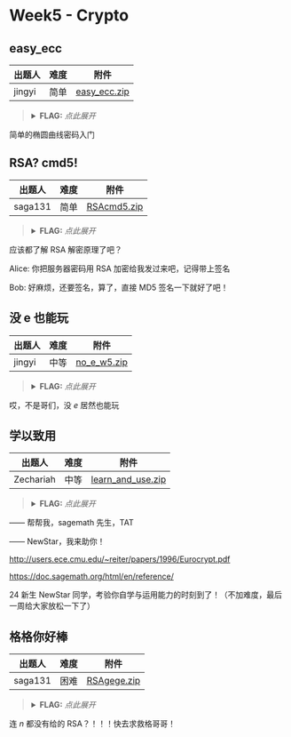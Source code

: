 # Week5 - Crypto

## easy_ecc

| 出题人 | 难度 | 附件 |
|-----|-----|-----|
| jingyi | 简单 | [easy_ecc.zip](https://github.com/project-newstar/newstar-ctf-2024/releases/download/attachment-week5/easy_ecc.zip) |

> <details><summary><strong>FLAG:</strong> <i>点此展开</i></summary>
> `flag{This_is_the_last_crypto_}`
> </details>

简单的椭圆曲线密码入门

## RSA? cmd5!

| 出题人 | 难度 | 附件 |
|-----|-----|-----|
| saga131 | 简单 | [RSAcmd5.zip](https://github.com/project-newstar/newstar-ctf-2024/releases/download/attachment-week5/RSAcmd5.zip) |

> <details><summary><strong>FLAG:</strong> <i>点此展开</i></summary>
> `flag{th1s_1s_my_k3y:adm0n120xbfab06114aa460b85135659e359fe443f9d91950ca95cbb2cbd6f88453e2b08b}`
> </details>

应该都了解 RSA 解密原理了吧？

Alice: 你把服务器密码用 RSA 加密给我发过来吧，记得带上签名

Bob: 好麻烦，还要签名，算了，直接 MD5 签名一下就好了吧！

## 没 e 也能玩

| 出题人 | 难度 | 附件 |
|-----|-----|-----|
| jingyi | 中等 | [no_e_w5.zip](https://github.com/project-newstar/newstar-ctf-2024/releases/download/attachment-week5/no_e_w5.zip) |

> <details><summary><strong>FLAG:</strong> <i>点此展开</i></summary>
> `flag{No_course_e_can_play}`
> </details>

哎，不是哥们，没 $e$ 居然也能玩

## 学以致用

| 出题人 | 难度 | 附件 |
|-----|-----|-----|
| Zechariah | 中等 | [learn_and_use.zip](https://github.com/project-newstar/newstar-ctf-2024/releases/download/attachment-week5/learn_and_use.zip) |

> <details><summary><strong>FLAG:</strong> <i>点此展开</i></summary>
> `flag{W1Sh_you_Bec0me_an_excelL3nt_crypt0G2@pher}`
> </details>

—— 帮帮我，sagemath 先生，TAT

—— NewStar，我来助你！

<http://users.ece.cmu.edu/~reiter/papers/1996/Eurocrypt.pdf>

<https://doc.sagemath.org/html/en/reference/>

24 新生 NewStar 同学，考验你自学与运用能力的时刻到了！（不加难度，最后一周给大家放松一下了）

## 格格你好棒

| 出题人 | 难度 | 附件 |
|-----|-----|-----|
| saga131 | 困难 | [RSAgege.zip](https://github.com/project-newstar/newstar-ctf-2024/releases/download/attachment-week5/RSAgege.zip) |

> <details><summary><strong>FLAG:</strong> <i>点此展开</i></summary>
> `flag{u_are_@_master_of_latt1ce_Crypt0gr@phy}`
> </details>

连 $n$ 都没有给的 RSA？！！！快去求救格哥哥！
